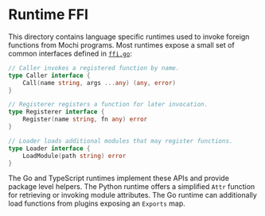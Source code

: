 # Runtime FFI

This directory contains language specific runtimes used to invoke foreign
functions from Mochi programs. Most runtimes expose a small set of common
interfaces defined in [`ffi.go`](./ffi.go):

```go
// Caller invokes a registered function by name.
type Caller interface {
    Call(name string, args ...any) (any, error)
}

// Registerer registers a function for later invocation.
type Registerer interface {
    Register(name string, fn any) error
}

// Loader loads additional modules that may register functions.
type Loader interface {
    LoadModule(path string) error
}
```

The Go and TypeScript runtimes implement these APIs and provide package level
helpers. The Python runtime offers a simplified `Attr` function for retrieving
or invoking module attributes. The Go runtime can additionally load functions
from plugins exposing an `Exports` map.
